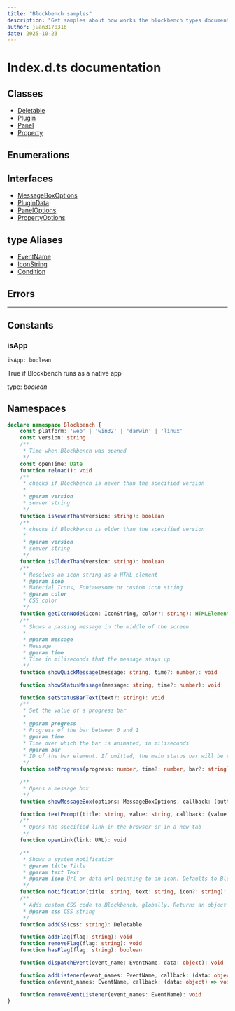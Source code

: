 ```yaml
---
title: "Blockbench samples"
description: "Get samples about how works the blockbench types documentation"
author: juan3178316
date: 2025-10-23
---
```


# Index.d.ts documentation

## Classes
+ [Deletable](classes/deletable.md)
+ [Plugin](classes/plugin.md)
+ [Panel](classes/panel.md)
+ [Property](classes/property.md)

## Enumerations

## Interfaces
+ [MessageBoxOptions](interfaces/message-box-options.md)
+ [PluginData](interfaces/plugin-data.md)
+ [PanelOptions](interfaces/panel-options.md)
+ [PropertyOptions](interfaces/property-options.md)

## type Aliases
+ [EventName](interfaces/event-name.md)
+ [IconString](interfaces/icon-string.md)
+ [Condition](interfaces/condition.md)

## Errors

---

## Constants

### isApp

`isApp: boolean`

True if Blockbench runs as a native app

type: _boolean_

## Namespaces
```typescript
declare namespace Blockbench {
	const platform: 'web' | 'win32' | 'darwin' | 'linux'
	const version: string
	/**
	 * Time when Blockbench was opened
	 */
	const openTime: Date
	function reload(): void
	/**
	 * checks if Blockbench is newer than the specified version
	 * 
	 * @param version
	 * semver string
	 */
	function isNewerThan(version: string): boolean
	/**
	 * checks if Blockbench is older than the specified version
	 * 
	 * @param version
	 * semver string
	 */
	function isOlderThan(version: string): boolean
	/**
	 * Resolves an icon string as a HTML element
	 * @param icon 
	 * Material Icons, Fontawesome or custom icon string
	 * @param color 
	 * CSS color
	 */
	function getIconNode(icon: IconString, color?: string): HTMLElement
	/**
	 * Shows a passing message in the middle of the screen
	 * 
	 * @param message 
	 * Message
	 * @param time 
	 * Time in miliseconds that the message stays up
	 */
	function showQuickMessage(message: string, time?: number): void

	function showStatusMessage(message: string, time?: number): void

	function setStatusBarText(text?: string): void
	/**
	 * Set the value of a progress bar
	 * 
	 * @param progress 
	 * Progress of the bar between 0 and 1
	 * @param time 
	 * Time over which the bar is animated, in miliseconds
	 * @param bar
	 * ID of the bar element. If omitted, the main status bar will be selected
	 */
	function setProgress(progress: number, time?: number, bar?: string): void

	/**
	 * Opens a message box
	 */
	function showMessageBox(options: MessageBoxOptions, callback: (buttonID: number) => void): void

	function textPrompt(title: string, value: string, callback: (value: string) => void): void
	/**
	 * Opens the specified link in the browser or in a new tab
	 */
	function openLink(link: URL): void

	/**
	 * Shows a system notification
	 * @param title Title
	 * @param text Text
	 * @param icon Url or data url pointing to an icon. Defaults to Blockbench icon
	 */
	function notification(title: string, text: string, icon?: string): void
	/**
	 * Adds custom CSS code to Blockbench, globally. Returns an object that is deletable
	 * @param css CSS string
	 */
	function addCSS(css: string): Deletable

	function addFlag(flag: string): void
	function removeFlag(flag: string): void
	function hasFlag(flag: string): boolean

	function dispatchEvent(event_name: EventName, data: object): void

	function addListener(event_names: EventName, callback: (data: object) => void): void
	function on(event_names: EventName, callback: (data: object) => void): void

	function removeEventListener(event_names: EventName): void
}
```